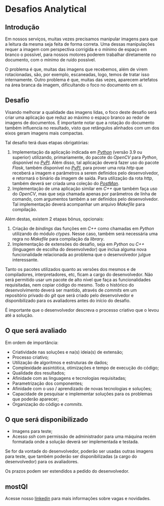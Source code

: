 # Desafios Analytical

## Introdução

Em nossos serviços, muitas vezes precisamos manipular imagens para que a
leitura da mesma seja feita de forma correta. Uma dessas manipulações
requer a imagem com perspectiva corrigida e o mínimo de espaço em branco
o possível, para nossos motores poderem trabalhar diretamente no
documento, com o mínimo de ruído possível.

O problema é que, muitas das imagens que recebemos, além de virem
rotacionadas, são, por exemplo, escaneadas, logo, temos de tratar isso
internamente. Outro problema é que, muitas das vezes, aparecem artefatos
na área branca da imagem, dificultando o foco no documento em si.

## Desafio

Visando melhorar a qualidade das imagens lidas, o foco deste desafio
será criar uma aplicação que reduz ao máximo o espaço branco ao redor de
imagens de documentos. É importante notar que a rotação do documento
também influencia no resultado, visto que retângulos alinhados com um
dos eixos geram imagens mais compactas.

Tal desafio terá duas etapas obrigatórias:

1.  Implementação da aplicação indicada em
    [*Python*](http://python.org/) (versão 3.9 ou superior) utilizando,
    primariamente, do pacote do *OpenCV* para *Python*, disponível no
    [*PyPI*](https://pypi.org/project/opencv-python/). Além disso, tal
    aplicação deverá fazer uso do pacote *Flask*, também disponível no
    [*PyPI*](https://pypi.org/project/Flask/), para prover uma rota
    *http* que receberá a imagem e parâmetros a serem definidos pelo
    desenvolvedor, e retornará o binário da imagem de saída. Para
    utilização da rota *http*, também deverá ser criada uma coleção do
    [*PostMan*](https://www.postman.com/).
2.  Implementação de uma aplicação similar em *C++* que também faça uso
    do *OpenCV*, mas que seja chamada apenas por parâmetros de linha de
    comando, com argumentos também a ser definidos pelo desenvolvedor.
    Tal implementação deverá acompanhar um arquivo *Makefile* para
    compilação.

Além destas, existem 2 etapas bônus, opcionais:

1.  Criação de *bindings* das funções em *C++* como chamadas em *Python*
    utilizando do módulo *ctypes*. Nesse caso, também será necessária
    uma regra no *Makefile* para compilação da *library*.
2.  Implementação de extensões do desafio, seja em *Python* ou *C++*
    (linguagem de escolha do desenvolvedor) que inclua alguma nova
    funcionalidade relacionada ao problema que o desenvolvedor julgue
    interessante.

Tanto os pacotes utilizados quanto as versões dos mesmos e de
compiladores, interpretadores, etc, ficam a cargo do desenvolvedor. Não
será permitido usar um pacote de alto nível que faça as funcionalidades
requisitadas, nem copiar código do mesmo. Todo o histórico do
desenvolvimento deverá ser mantido, através de *commits* em um
repositório privado do *git* que será criado pelo desenvolvedor e
disponibilizado para os avaliadores antes do início do desafio.

É importante que o desenvolvedor descreva o processo criativo que o
levou até a solução.

## O que será avaliado

Em ordem de importância:

-   Criatividade nas soluções e na(s) ideia(s) de extensão;
-   Processo criativo;
-   Utilização de algoritmos e estruturas de dados;
-   Complexidade assintótica, otimizações e tempo de execução do código;
-   Qualidade dos resultados;
-   Afinidade com as linguagens e tecnologias requisitadas;
-   Parametrização dos componentes;
-   Afinidade com o uso / aprendizado de novas tecnologias e soluções;
-   Capacidade de pesquisar e implementar soluções para os problemas que
    poderão aparecer;
-   Organização do código e *commits*.

## O que será disponibilizado

-   Imagens para teste;
-   Acesso *ssh* com permissão de administrador para uma máquina recém
    formatada onde a solução deverá ser implementada e testada.

Se for da vontade do desenvolvedor, poderão ser usadas outras imagens
para teste, que também poderão ser disponibilizadas (a cargo do
desenvolvedor) para os avaliadores.

Os prazos podem ser estendidos a pedido do desenvolvedor.

## mostQI

Acesse nosso [linkedin](https://www.linkedin.com/company/mobile-solution-technology/posts/?feedView=all) para mais informações sobre vagas e novidades.
